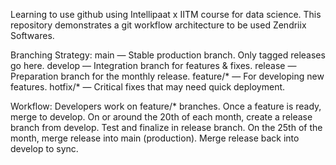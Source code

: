 Learning to use github using Intellipaat x IITM course for data science.
This repository demonstrates a git workflow architecture to be used Zendriix Softwares.

Branching Strategy:
main — Stable production branch. Only tagged releases go here.
develop — Integration branch for features & fixes.
release — Preparation branch for the monthly release.
feature/* — For developing new features.
hotfix/* — Critical fixes that may need quick deployment.

Workflow:
Developers work on feature/* branches.
Once a feature is ready, merge to develop.
On or around the 20th of each month, create a release branch from develop.
Test and finalize in release branch.
On the 25th of the month, merge release into main (production).
Merge release back into develop to sync.

